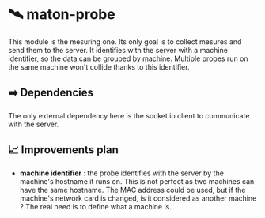 # 🛰 maton-probe

This module is the mesuring one. Its only goal is to collect mesures and send them to the server. It identifies with the server with a machine identifier, so the data can be grouped by machine. Multiple probes run on the same machine won't collide thanks to this identifier.

## ➡️ Dependencies
The only external dependency here is the socket.io client to communicate with the server.

## 📈 Improvements plan
- **machine identifier** : the probe identifies with the server by the machine's hostname it runs on. This is not perfect as two machines can have the same hostname. The MAC address could be used, but if the machine's network card is changed, is it considered as another machine ? The real need is to define what a machine is.
